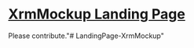 # [XrmMockup Landing Page](http://www.xrmmockup.com/)

Please contribute."# LandingPage-XrmMockup" 
